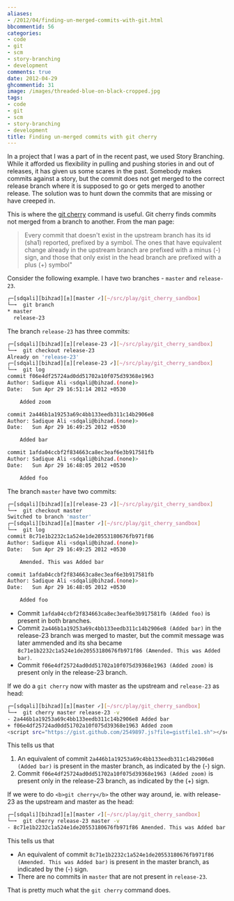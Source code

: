 ```yaml
---
aliases:
- /2012/04/finding-un-merged-commits-with-git.html
bbcommentid: 56
categories:
- code
- git
- scm
- story-branching
- development
comments: true
date: 2012-04-29
ghcommentid: 31
image: /images/threaded-blue-on-black-cropped.jpg
tags:
- code
- git
- scm
- story-branching
- development
title: Finding un-merged commits with git cherry
---
```


In a project that I was a part of in the recent past, we used Story Branching. While it afforded us flexibility in pulling and pushing stories in and out of releases, it has given us some scares in the past. Somebody makes commits against a story, but the commit does not get merged to the correct release branch where it is supposed to go or gets merged to another release. The solution was to hunt down the commits that are missing or have creeped in.

This is where the [git cherry](http://linux.die.net/man/1/git-cherry) command is useful. Git cherry finds commits not merged from a branch to another. From the man page:

> Every commit that doesn't exist in the upstream branch has its id (sha1) reported, prefixed by a symbol. The ones that have equivalent change already in the upstream branch are prefixed with a minus (-) sign, and those that only exist in the head branch are prefixed with a plus (+) symbol"

<!--more-->

Consider the following example. I have two branches - `master` and `release-23`.

```bash
┌─[sdqali][bihzad][±][master ✓][~/src/play/git_cherry_sandbox]
└─➞  git branch
* master
  release-23
```

The branch `release-23` has three commits:

```bash
┌─[sdqali][bihzad][±][release-23 ✓][~/src/play/git_cherry_sandbox]
└─➞  git checkout release-23
Already on 'release-23'
┌─[sdqali][bihzad][±][release-23 ✓][~/src/play/git_cherry_sandbox]
└─➞  git log
commit f06e4df25724ad0dd51702a10f075d39368e1963
Author: Sadique Ali <sdqali@bihzad.(none)>
Date:   Sun Apr 29 16:51:14 2012 +0530

    Added zoom

commit 2a446b1a19253a69c4bb133eedb311c14b2906e8
Author: Sadique Ali <sdqali@bihzad.(none)>
Date:   Sun Apr 29 16:49:25 2012 +0530

    Added bar

commit 1afda04ccbf2f834663ca8ec3eaf6e3b917581fb
Author: Sadique Ali <sdqali@bihzad.(none)>
Date:   Sun Apr 29 16:48:05 2012 +0530

    Added foo
```

The branch `master` have two commits:

```bash
┌─[sdqali][bihzad][±][release-23 ✓][~/src/play/git_cherry_sandbox]
└─➞  git checkout master
Switched to branch 'master'
┌─[sdqali][bihzad][±][master ✓][~/src/play/git_cherry_sandbox]
└─➞  git log
commit 8c71e1b2232c1a524e1de20553180676fb971f86
Author: Sadique Ali <sdqali@bihzad.(none)>
Date:   Sun Apr 29 16:49:25 2012 +0530

    Amended. This was Added bar

commit 1afda04ccbf2f834663ca8ec3eaf6e3b917581fb
Author: Sadique Ali <sdqali@bihzad.(none)>
Date:   Sun Apr 29 16:48:05 2012 +0530

    Added foo
```

* Commit `1afda04ccbf2f834663ca8ec3eaf6e3b917581fb (Added foo)` is present in both branches.
* Commit `2a446b1a19253a69c4bb133eedb311c14b2906e8 (Added bar)` in the release-23 branch was merged to master, but the commit message was later ammended and its sha became `8c71e1b2232c1a524e1de20553180676fb971f86 (Amended. This was Added bar)`.
* Commit `f06e4df25724ad0dd51702a10f075d39368e1963 (Added zoom)` is present only in the release-23 branch.

If we do a `git cherry` now with master as the upstream and `release-23` as head:

```bash
┌─[sdqali][bihzad][±][master ✓][~/src/play/git_cherry_sandbox]
└─➞  git cherry master release-23 -v
- 2a446b1a19253a69c4bb133eedb311c14b2906e8 Added bar
+ f06e4df25724ad0dd51702a10f075d39368e1963 Added zoom
<script src="https://gist.github.com/2549897.js?file=gistfile1.sh"></script>
```

This tells us that

1. An equivalent of commit `2a446b1a19253a69c4bb133eedb311c14b2906e8 (Added bar)` is present in the master branch, as indicated by the (-) sign.
2. Commit `f06e4df25724ad0dd51702a10f075d39368e1963 (Added zoom)` is present only in the release-23 branch, as indicated by the (+) sign.

If we were to do `<b>git cherry</b>` the other way around, ie. with release-23 as the upstream and master as the head:

```bash
┌─[sdqali][bihzad][±][master ✓][~/src/play/git_cherry_sandbox]
└─➞  git cherry release-23 master -v
- 8c71e1b2232c1a524e1de20553180676fb971f86 Amended. This was Added bar
```

This tells us that

* An equivalent of commit `8c71e1b2232c1a524e1de20553180676fb971f86 (Amended. This was Added bar)` is present in the master branch, as indicated by the (-) sign.
* There are no commits in `master` that are not present in `release-23`.

That is pretty much what the `git cherry` command does.